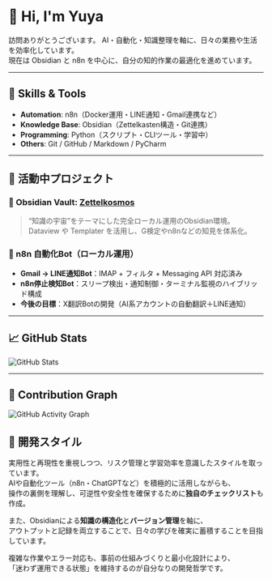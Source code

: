 # 👋 Hi, I'm Yuya

訪問ありがとうございます。
AI・自動化・知識整理を軸に、日々の業務や生活を効率化しています。  
現在は Obsidian と n8n を中心に、自分の知的作業の最適化を進めています。

---

## 🔧 Skills & Tools

- **Automation**: n8n（Docker運用・LINE通知・Gmail連携など）
- **Knowledge Base**: Obsidian（Zettelkasten構造・Git連携）
- **Programming**: Python（スクリプト・CLIツール・学習中）
- **Others**: Git / GitHub / Markdown /  PyCharm

---

## 🚧 活動中プロジェクト

### 🧠 Obsidian Vault: [Zettelkosmos](https://github.com/deep-dev-yuya/Zettelkosmos)
> “知識の宇宙”をテーマにした完全ローカル運用のObsidian環境。Dataview や Templater を活用し、G検定やn8nなどの知見を体系化。

### 🤖 n8n 自動化Bot（ローカル運用）
- **Gmail → LINE通知Bot**：IMAP + フィルタ + Messaging API 対応済み  
- **n8n停止検知Bot**：スリープ検出・通知制御・ターミナル監視のハイブリッド構成  
- **今後の目標**：X翻訳Botの開発（AI系アカウントの自動翻訳＋LINE通知）

---

## 📈 GitHub Stats

![GitHub Stats](https://github-readme-stats.vercel.app/api?username=deep-dev-yuya&show_icons=true&theme=default)

---

## 🌱 Contribution Graph

![GitHub Activity Graph](https://github-readme-activity-graph.cyclic.app/graph?username=deep-dev-yuya&theme=github)

## 🧩 開発スタイル

実用性と再現性を重視しつつ、リスク管理と学習効率を意識したスタイルを取っています。  
AIや自動化ツール（n8n・ChatGPTなど）を積極的に活用しながらも、  
操作の裏側を理解し、可逆性や安全性を確保するために**独自のチェックリスト**も作成。  

また、Obsidianによる**知識の構造化**と**バージョン管理**を軸に、  
アウトプットと記録を両立することで、日々の学びを確実に蓄積することを目指しています。  

複雑な作業やエラー対応も、事前の仕組みづくりと最小化設計により、  
「迷わず運用できる状態」を維持するのが自分なりの開発哲学です。
